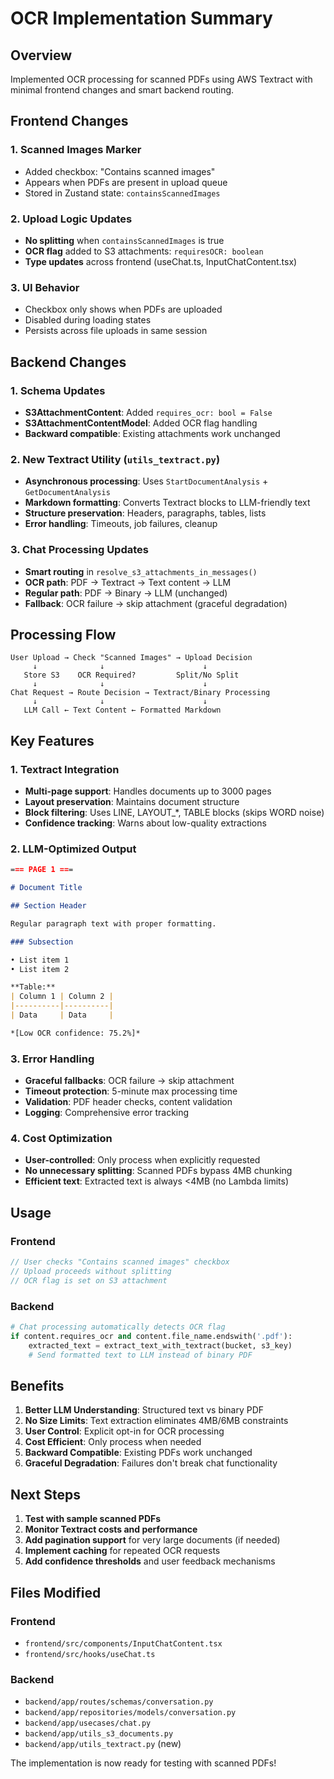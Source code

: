 # OCR Implementation Summary

## Overview
Implemented OCR processing for scanned PDFs using AWS Textract with minimal frontend changes and smart backend routing.

## Frontend Changes

### 1. **Scanned Images Marker**
- Added checkbox: "Contains scanned images" 
- Appears when PDFs are present in upload queue
- Stored in Zustand state: `containsScannedImages`

### 2. **Upload Logic Updates**
- **No splitting** when `containsScannedImages` is true
- **OCR flag** added to S3 attachments: `requiresOCR: boolean`
- **Type updates** across frontend (useChat.ts, InputChatContent.tsx)

### 3. **UI Behavior**
- Checkbox only shows when PDFs are uploaded
- Disabled during loading states
- Persists across file uploads in same session

## Backend Changes

### 1. **Schema Updates**
- **S3AttachmentContent**: Added `requires_ocr: bool = False`
- **S3AttachmentContentModel**: Added OCR flag handling
- **Backward compatible**: Existing attachments work unchanged

### 2. **New Textract Utility** (`utils_textract.py`)
- **Asynchronous processing**: Uses `StartDocumentAnalysis` + `GetDocumentAnalysis`
- **Markdown formatting**: Converts Textract blocks to LLM-friendly text
- **Structure preservation**: Headers, paragraphs, tables, lists
- **Error handling**: Timeouts, job failures, cleanup

### 3. **Chat Processing Updates**
- **Smart routing** in `resolve_s3_attachments_in_messages()`
- **OCR path**: PDF → Textract → Text content → LLM
- **Regular path**: PDF → Binary → LLM (unchanged)
- **Fallback**: OCR failure → skip attachment (graceful degradation)

## Processing Flow

```
User Upload → Check "Scanned Images" → Upload Decision
     ↓              ↓                      ↓
   Store S3    OCR Required?         Split/No Split
     ↓              ↓                      ↓
Chat Request → Route Decision → Textract/Binary Processing
     ↓              ↓                      ↓
   LLM Call ← Text Content ← Formatted Markdown
```

## Key Features

### 1. **Textract Integration**
- **Multi-page support**: Handles documents up to 3000 pages
- **Layout preservation**: Maintains document structure
- **Block filtering**: Uses LINE, LAYOUT_*, TABLE blocks (skips WORD noise)
- **Confidence tracking**: Warns about low-quality extractions

### 2. **LLM-Optimized Output**
```markdown
=== PAGE 1 ===

# Document Title

## Section Header

Regular paragraph text with proper formatting.

### Subsection

• List item 1
• List item 2

**Table:**
| Column 1 | Column 2 |
|----------|----------|
| Data     | Data     |

*[Low OCR confidence: 75.2%]*
```

### 3. **Error Handling**
- **Graceful fallbacks**: OCR failure → skip attachment
- **Timeout protection**: 5-minute max processing time
- **Validation**: PDF header checks, content validation
- **Logging**: Comprehensive error tracking

### 4. **Cost Optimization**
- **User-controlled**: Only process when explicitly requested
- **No unnecessary splitting**: Scanned PDFs bypass 4MB chunking
- **Efficient text**: Extracted text is always <4MB (no Lambda limits)

## Usage

### Frontend
```typescript
// User checks "Contains scanned images" checkbox
// Upload proceeds without splitting
// OCR flag is set on S3 attachment
```

### Backend
```python
# Chat processing automatically detects OCR flag
if content.requires_ocr and content.file_name.endswith('.pdf'):
    extracted_text = extract_text_with_textract(bucket, s3_key)
    # Send formatted text to LLM instead of binary PDF
```

## Benefits

1. **Better LLM Understanding**: Structured text vs binary PDF
2. **No Size Limits**: Text extraction eliminates 4MB/6MB constraints  
3. **User Control**: Explicit opt-in for OCR processing
4. **Cost Efficient**: Only process when needed
5. **Backward Compatible**: Existing PDFs work unchanged
6. **Graceful Degradation**: Failures don't break chat functionality

## Next Steps

1. **Test with sample scanned PDFs**
2. **Monitor Textract costs and performance**
3. **Add pagination support** for very large documents (if needed)
4. **Implement caching** for repeated OCR requests
5. **Add confidence thresholds** and user feedback mechanisms

## Files Modified

### Frontend
- `frontend/src/components/InputChatContent.tsx`
- `frontend/src/hooks/useChat.ts`

### Backend  
- `backend/app/routes/schemas/conversation.py`
- `backend/app/repositories/models/conversation.py`
- `backend/app/usecases/chat.py`
- `backend/app/utils_s3_documents.py`
- `backend/app/utils_textract.py` (new)

The implementation is now ready for testing with scanned PDFs!